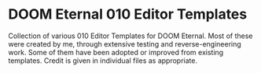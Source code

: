 # DOOM Eternal 010 Editor Templates

Collection of various 010 Editor Templates for DOOM Eternal. Most of these were created by me, through extensive testing and reverse-engineering work. Some of them have been adopted or improved from existing templates. Credit is given in individual files as appropriate.
